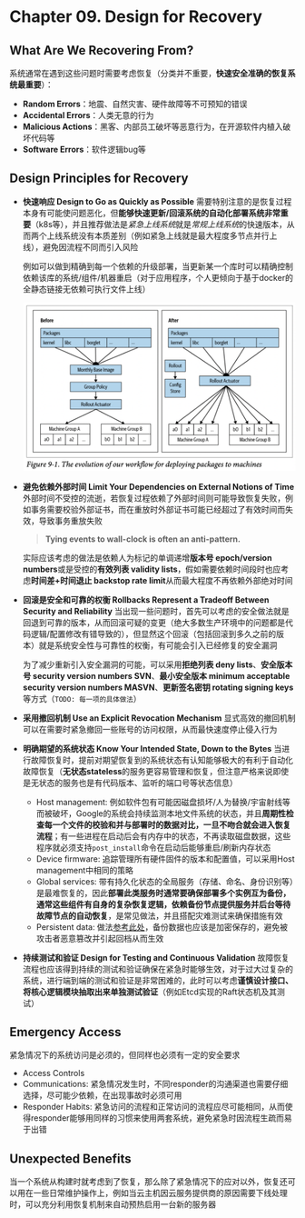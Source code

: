 # Chapter 09. Design for Recovery

## What Are We Recovering From?

系统通常在遇到这些问题时需要考虑恢复（分类并不重要，**快速安全准确的恢复系统最重要**）：

- **Random Errors**：地震、自然灾害、硬件故障等不可预知的错误
- **Accidental Errors**：人类无意的行为
- **Malicious Actions**：黑客、内部员工破坏等恶意行为，在开源软件内植入破坏代码等
- **Software Errors**：软件逻辑bug等

## Design Principles for Recovery

- **快速响应 Design to Go as Quickly as Possible**
  需要特别注意的是恢复过程本身有可能使问题恶化，但**能够快速更新/回滚系统的自动化部署系统非常重要**（k8s等），并且推荐做法是*紧急上线系统*就是*常规上线系统*的快速版本，从而两个上线系统没有本质差别（例如紧急上线就是最大程度多节点并行上线），避免因流程不同而引入风险

  例如可以做到精确到每一个依赖的升级部署，当更新某一个库时可以精确控制依赖该库的系统/组件/机器重启（对于应用程序，个人更倾向于基于docker的全静态链接无依赖可执行文件上线）

  ![9.1](images/9.1.png)

- **避免依赖外部时间 Limit Your Dependencies on External Notions of Time**
  外部时间不受控的流逝，若恢复过程依赖了外部时间则可能导致恢复失败，例如事务需要校验外部证书，而在重放时外部证书可能已经超过了有效时间而失效，导致事务重放失败

  > **Tying events to wall-clock is often an anti-pattern.**

  实际应该考虑的做法是依赖人为标记的单调递增**版本号 epoch/version numbers**或是受控的**有效列表 validity lists**，假如需要依赖时间段时也应考虑**时间差+时间退止 backstop rate limit**从而最大程度不再依赖外部绝对时间

- **回滚是安全和可靠的权衡 Rollbacks Represent a Tradeoff Between Security and Reliability**
  当出现一些问题时，首先可以考虑的安全做法就是回退到可靠的版本，从而回滚可疑的变更（绝大多数生产环境中的问题都是代码逻辑/配置修改有错导致的），但显然这个回滚（包括回滚到多久之前的版本）就是系统安全性与可靠性的权衡，有可能会引入已经修复的安全漏洞

  为了减少重新引入安全漏洞的可能，可以采用**拒绝列表 deny lists**、**安全版本号 security version numbers SVN**、**最小安全版本 minimum acceptable security version numbers MASVN**、**更新签名密钥 rotating signing keys**等方式（`TODO: 每一项的具体做法`）
- **采用撤回机制 Use an Explicit Revocation Mechanism**
  显式高效的撤回机制可以在需要时紧急撤回一些账号的访问权限，从而最快速度停止侵入行为
- **明确期望的系统状态 Know Your Intended State, Down to the Bytes**
  当进行故障恢复时，提前对期望恢复到的系统状态有认知能够极大的有利于自动化故障恢复（**无状态stateless**的服务更容易管理和恢复，但注意严格来说即使是无状态的服务也是有代码版本、监听的端口号等状态信息）
  - Host management: 例如软件包有可能因磁盘损坏/人为替换/宇宙射线等而被破坏，Google的系统会持续监测本地文件系统的状态，并且**周期性检查每一个文件的校验和并与部署时的数据对比，一旦不吻合就会进入恢复流程**；有一些进程在启动后会有内存中的状态，不再读取磁盘数据，这些程序就必须支持`post_install`命令在启动后能够重启/刷新内存状态
  - Device firmware: 追踪管理所有硬件固件的版本和配置值，可以采用Host management中相同的策略
  - Global services: 带有持久化状态的全局服务（存储、命名、身份识别等）是最难恢复的，因此**部署此类服务时通常要确保部署多个实例互为备份，通常这些组件有自身的复杂恢复逻辑，依赖备份节点提供服务并后台等待故障节点的自动恢复**，是常见做法，并且搭配灾难测试来确保措施有效
  - Persistent data: 做法[参考此处](https://www.usenix.org/conference/srecon18europe/presentation/bennett)，备份数据也应该是加密保存的，避免被攻击者恶意篡改并引起回档从而生效
- **持续测试和验证 Design for Testing and Continuous Validation**
  故障恢复流程也应该得到持续的测试和验证确保在紧急时能够生效，对于过大过复杂的系统，进行端到端的测试和验证是非常困难的，此时可以考虑**谨慎设计接口、将核心逻辑模块抽取出来单独测试验证**（例如Etcd实现的Raft状态机及其测试）

## Emergency Access

紧急情况下的系统访问是必须的，但同样也必须有一定的安全要求

- Access Controls
- Communications: 紧急情况发生时，不同responder的沟通渠道也需要仔细选择，尽可能少依赖，在出现事故时必须可用
- Responder Habits: 紧急访问的流程和正常访问的流程应尽可能相同，从而使得responder能够用同样的习惯来使用两套系统，避免紧急时因流程生疏而易于出错

## Unexpected Benefits

当一个系统从构建时就考虑到了恢复，那么除了紧急情况下的应对以外，恢复还可以用在一些日常维护操作上，例如当云主机因云服务提供商的原因需要下线处理时，可以充分利用恢复机制来自动预热启用一台新的服务器
